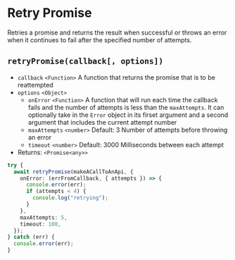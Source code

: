 # Retry Promise

Retries a promise and returns the result when successful or throws an error when it continues to fail after the specified number of attempts.

## `retryPromise(callback[, options])`

- `callback` `<Function>` A function that returns the promise that is to be reattempted
- `options` `<Object>`
  - `onError` `<Function>` A function that will run each time the callback fails and the number of attempts is less than the `maxAttempts`. It can optionally take in the `Error` object in its firset argument and a second argument that includes the current attempt number
  - `maxAttempts` `<number>` Default: 3 Number of attempts before throwing an error
  - `timeout` `<number>` Default: 3000 Milliseconds between each attempt
- Returns: `<Promise<any>>`

```typescript
try {
  await retryPromise(makeACallToAnApi, {
    onError: (errFromCallback, { attempts }) => {
      console.error(err);
      if (attempts < 4) {
        console.log("retrying");
      }
    },
    maxAttempts: 5,
    timeout: 100,
  });
} catch (err) {
  console.error(err);
}
```
